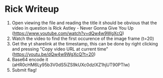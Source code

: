 # Rick Writeup

1. Open viewing the file and reading the title it should be obvious that the video in question is Rick Astley - Never Gonna Give You Up (https://www.youtube.com/watch?v=dQw4w9WgXcQ)
2. Watch the video to find the first occurence of the image frame (t=20)
3. Get the yt sharelink at the timestamp, this can be done by right clicking and pressing "Copy video URL at current time" (https://youtu.be/dQw4w9WgXcQ?t=20)
4. Base64 encode it (aHR0cHM6Ly95b3V0dS5iZS9kUXc0dzlXZ1hjUT90PTIw)
5. Submit flag!